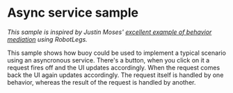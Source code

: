 # Async service sample

*This sample is inspired by Justin Moses' [excellent example of behavior mediation](https://github.com/justinjmoses/mediate-behaviours-example) using RobotLegs.*

This sample shows how buoy could be used to implement a typical scenario using an asyncronous service. There's a button, when you click on it a request fires off and the UI updates accordingly. When the request comes back the UI again updates accordingly. The request itself is handled by one behavior, whereas the result of the request is handled by another.

